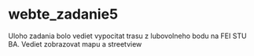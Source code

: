 # webte_zadanie5
Uloho zadania bolo vediet vypocitat trasu z lubovolneho bodu na FEI STU BA. Vediet zobrazovat mapu a streetview
